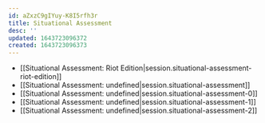```yaml
---
id: aZxzC9gIYuy-K8I5rfh3r
title: Situational Assessment
desc: ''
updated: 1643723096372
created: 1643723096373
---
```


- [[Situational Assessment:  Riot Edition|session.situational-assessment-riot-edition]]
- [[Situational Assessment: undefined|session.situational-assessment]]
- [[Situational Assessment: undefined|session.situational-assessment-0]]
- [[Situational Assessment: undefined|session.situational-assessment-1]]
- [[Situational Assessment: undefined|session.situational-assessment-2]]

